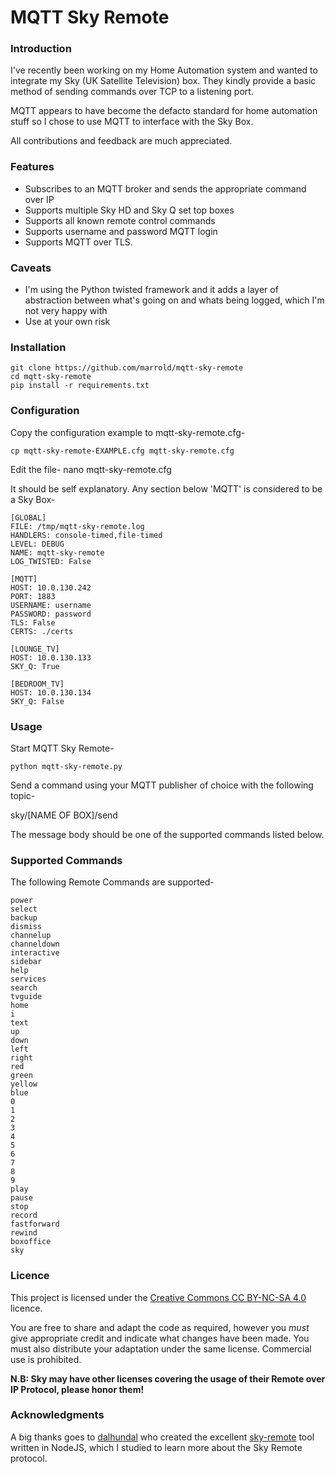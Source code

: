 # MQTT Sky Remote


### Introduction

I've recently been working on my Home Automation system and wanted to integrate my Sky (UK Satellite Television) box. They kindly provide a basic method of sending commands over TCP to a listening port.

MQTT appears to have become the defacto standard for home automation stuff so I chose to use MQTT to interface with the Sky Box. 

All contributions and feedback are much appreciated.

### Features

* Subscribes to an MQTT broker and sends the appropriate command over IP
* Supports multiple Sky HD and Sky Q set top boxes
* Supports all known remote control commands
* Supports username and password MQTT login
* Supports MQTT over TLS.

### Caveats

* I'm using the Python twisted framework and it adds a layer of abstraction between what's going on and whats being logged, which I'm not very happy with
* Use at your own risk

### Installation

    git clone https://github.com/marrold/mqtt-sky-remote
    cd mqtt-sky-remote
    pip install -r requirements.txt
    
### Configuration

Copy the configuration example to mqtt-sky-remote.cfg-

    cp mqtt-sky-remote-EXAMPLE.cfg mqtt-sky-remote.cfg
    
Edit the file-
    nano mqtt-sky-remote.cfg

It should be self explanatory. Any section below 'MQTT' is considered to be a Sky Box- 

    [GLOBAL]
    FILE: /tmp/mqtt-sky-remote.log
    HANDLERS: console-timed,file-timed
    LEVEL: DEBUG
    NAME: mqtt-sky-remote
    LOG_TWISTED: False
    
    [MQTT]
    HOST: 10.0.130.242
    PORT: 1883
    USERNAME: username
    PASSWORD: password
    TLS: False
    CERTS: ./certs
    
    [LOUNGE_TV]
    HOST: 10.0.130.133
    SKY_Q: True
    
    [BEDROOM_TV]
    HOST: 10.0.130.134
    SKY_Q: False
    
### Usage

Start MQTT Sky Remote-

    python mqtt-sky-remote.py

Send a command using your MQTT publisher of choice with the following topic-

   sky/[NAME OF BOX]/send

The message body should be one of the supported commands listed below.

### Supported Commands

The following Remote Commands are supported-

    power
    select
    backup
    dismiss
    channelup
    channeldown
    interactive
    sidebar
    help
    services
    search
    tvguide
    home
    i
    text
    up
    down
    left
    right
    red
    green
    yellow
    blue
    0
    1
    2
    3
    4
    5
    6
    7
    8
    9
    play
    pause
    stop
    record
    fastforward
    rewind
    boxoffice
    sky

### Licence

This project is licensed under the [Creative Commons CC BY-NC-SA 4.0](https://creativecommons.org/licenses/by-nc-sa/4.0/) licence.

You are free to share and adapt the code as required, however you *must* give appropriate credit and indicate what changes have been made. You must also distribute your adaptation under the same license. Commercial use is prohibited.

**N.B: Sky may have other licenses covering the usage of their Remote over IP Protocol, please honor them!**

### Acknowledgments

  A big thanks goes to [dalhundal](https://github.com/dalhundal) who created the excellent [sky-remote](https://github.com/dalhundal/sky-remote) tool written in NodeJS, which I studied to learn more about the Sky Remote protocol.
